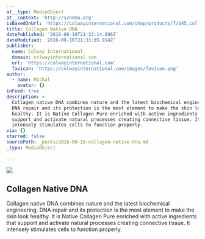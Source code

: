 ```yaml
---
at__type: MediaObject
at__context: 'http://schema.org'
isBasedOnUrl: 'https://colwayinternational.com/shop/products/7/145,collagen-native-dna.html'
title: Collagen Native DNA
datePublished: '2016-08-10T21:33:14.606Z'
dateModified: '2016-08-10T21:33:05.914Z'
publisher:
  name: Colway International
  domain: colwayinternational.com
  url: 'https://colwayinternational.com'
  favicon: 'https://colwayinternational.com/images/favicon.png'
author:
  - name: Michal
    avatar: {}
inFeed: true
description: >-
  Collagen native DNA combines nature and the latest biochemical engineering.
  DNA repair and its protection is the most element to make the skin look
  healthy. It is Native Collagen Pure enriched with active ingredients that
  support and activate natural processes creating connective tissue. It
  intensely stimulates cells to function properly.
via: {}
starred: false
sourcePath: _posts/2016-08-10-collagen-native-dna.md
_type: MediaObject

---
```

<article style=""><img src="https://imgflo.herokuapp.com/graph/vahj1ThiexotieMo/549803f0c560040f9ba175e23fdd24cf/noop.png?input=https%3A%2F%2Fcolwayinternational.com%2Fshop%2Fitem%2F8951%2Fdd79152d5dd73eee7611552ed7a188cde95bb0bf-img.png" /><h1>Collagen Native DNA</h1><p>Collagen native DNA combines nature and the latest biochemical engineering. DNA repair and its protection is the most element to make the skin look healthy. It is Native Collagen Pure enriched with active ingredients that support and activate natural processes creating connective tissue. It intensely stimulates cells to function properly.</p></article>